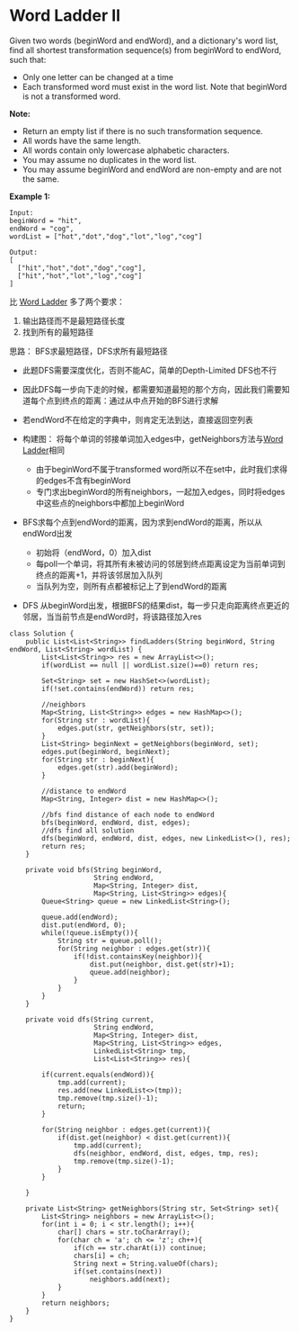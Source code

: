 # Word Ladder II

Given two words (beginWord and endWord), and a dictionary's word list, find all shortest transformation sequence(s) from beginWord to endWord, such that:

* Only one letter can be changed at a time
* Each transformed word must exist in the word list. Note that beginWord is not a transformed word.

**Note:**

* Return an empty list if there is no such transformation sequence.
* All words have the same length.
* All words contain only lowercase alphabetic characters.
* You may assume no duplicates in the word list.
* You may assume beginWord and endWord are non-empty and are not the same.

**Example 1:**
```
Input:
beginWord = "hit",
endWord = "cog",
wordList = ["hot","dot","dog","lot","log","cog"]

Output:
[
  ["hit","hot","dot","dog","cog"],
  ["hit","hot","lot","log","cog"]
]
```

比 [Word Ladder](https://github.com/ZequnSong/Leetcode/blob/master/Leetcode/127.%20Word%20Ladder.md) 多了两个要求：
1. 输出路径而不是最短路径长度
2. 找到所有的最短路径

思路： BFS求最短路径，DFS求所有最短路径

* 此题DFS需要深度优化，否则不能AC，简单的Depth-Limited DFS也不行
* 因此DFS每一步向下走的时候，都需要知道最短的那个方向，因此我们需要知道每个点到终点的距离：通过从中点开始的BFS进行求解

* 若endWord不在给定的字典中，则肯定无法到达，直接返回空列表
* 构建图： 将每个单词的邻接单词加入edges中，getNeighbors方法与[Word Ladder](https://github.com/ZequnSong/Leetcode/blob/master/Leetcode/127.%20Word%20Ladder.md)相同 
  * 由于beginWord不属于transformed word所以不在set中，此时我们求得的edges不含有beginWord
  * 专门求出beginWord的所有neighbors，一起加入edges，同时将edges中这些点的neighbors中都加上beginWord
  
* BFS求每个点到endWord的距离，因为求到endWord的距离，所以从endWord出发
  * 初始将（endWord，0）加入dist
  * 每poll一个单词，将其所有未被访问的邻居到终点距离设定为当前单词到终点的距离+1，并将该邻居加入队列
  * 当队列为空，则所有点都被标记上了到endWord的距离
  
* DFS 从beginWord出发，根据BFS的结果dist，每一步只走向距离终点更近的邻居，当当前节点是endWord时，将该路径加入res

```
class Solution {
    public List<List<String>> findLadders(String beginWord, String endWord, List<String> wordList) {
        List<List<String>> res = new ArrayList<>();
        if(wordList == null || wordList.size()==0) return res;
            
        Set<String> set = new HashSet<>(wordList);
        if(!set.contains(endWord)) return res;
        
        //neighbors
        Map<String, List<String>> edges = new HashMap<>();
        for(String str : wordList){
            edges.put(str, getNeighbors(str, set));
        }
        List<String> beginNext = getNeighbors(beginWord, set);
        edges.put(beginWord, beginNext);
        for(String str : beginNext){
            edges.get(str).add(beginWord);
        }
       
        //distance to endWord
        Map<String, Integer> dist = new HashMap<>(); 
        
        //bfs find distance of each node to endWord
        bfs(beginWord, endWord, dist, edges);
        //dfs find all solution
        dfs(beginWord, endWord, dist, edges, new LinkedList<>(), res);
        return res;
    }
    
    private void bfs(String beginWord, 
                     String endWord,
                     Map<String, Integer> dist, 
                     Map<String, List<String>> edges){
        Queue<String> queue = new LinkedList<String>();
        
        queue.add(endWord);
        dist.put(endWord, 0);
        while(!queue.isEmpty()){
            String str = queue.poll();
            for(String neighbor : edges.get(str)){
                if(!dist.containsKey(neighbor)){
                    dist.put(neighbor, dist.get(str)+1);
                    queue.add(neighbor);
                }
            }
        }
    }
    
    private void dfs(String current, 
                     String endWord, 
                     Map<String, Integer> dist, 
                     Map<String, List<String>> edges, 
                     LinkedList<String> tmp, 
                     List<List<String>> res){
        
        if(current.equals(endWord)){
            tmp.add(current);
            res.add(new LinkedList<>(tmp)); 
            tmp.remove(tmp.size()-1);
            return;
        }
        
        for(String neighbor : edges.get(current)){
            if(dist.get(neighbor) < dist.get(current)){
                tmp.add(current);
                dfs(neighbor, endWord, dist, edges, tmp, res);
                tmp.remove(tmp.size()-1);
            }
        }
        
    }
    
    private List<String> getNeighbors(String str, Set<String> set){
        List<String> neighbors = new ArrayList<>();
        for(int i = 0; i < str.length(); i++){
            char[] chars = str.toCharArray();
            for(char ch = 'a'; ch <= 'z'; ch++){
                if(ch == str.charAt(i)) continue;           
                chars[i] = ch;
                String next = String.valueOf(chars);
                if(set.contains(next))
                    neighbors.add(next);
            }
        }
        return neighbors;
    }
}
```
